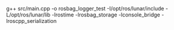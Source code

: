 g++ src/main.cpp -o rosbag_logger_test -I/opt/ros/lunar/include -L/opt/ros/lunar/lib -lrostime -lrosbag_storage -lconsole_bridge -lroscpp_serialization
